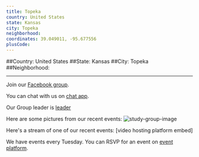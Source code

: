 ```yaml
---
title: Topeka
country: United States
state: Kansas
city: Topeka
neighborhood: 
coordinates: 39.049011, -95.677556
plusCode:
---
```


##Country: United States
##State: Kansas
##City: Topeka
##Neighborhood: 
*****
Join our [Facebook group](https://www.facebook.com/groups/free.code.camp.topeka.ks).

You can chat with us on [chat app]().

Our Group leader is [leader]()

Here are some pictures from our recent events:
![study-group-image]()

Here's a stream of one of our recent events:
[video hosting platform embed]

We have events every Tuesday. You can RSVP for an event on [event platform]().
